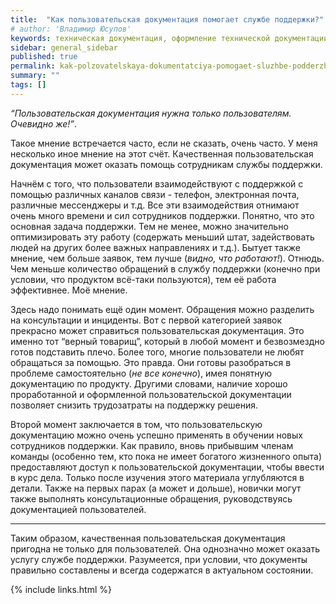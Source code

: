 ```yaml
---
title:  "Как пользовательская документация помогает службе поддержки?"
# author: 'Владимир Юсупов'
keywords: техническая документация, оформление технической документации, пользовательская документация, документация пользователей, документация для службы поддержки, техписатель, технический писатель москва, заметки техписателя
sidebar: general_sidebar
published: true
permalink: kak-polzovatelskaya-dokumentatciya-pomogaet-sluzhbe-podderzhki.html
summary: ""
tags: []
---
```


*“Пользовательская документация нужна только пользователям. Очевидно же!”*. 

Такое мнение встречается часто, если не сказать, очень часто. У меня несколько иное мнение на этот счёт. Качественная пользовательская документация может оказать помощь сотрудникам службы поддержки.

Начнём с того, что пользователи взаимодействуют с поддержкой с помощью различных каналов связи - телефон, электронная почта, различные мессенджеры и т.д. Все эти взаимодействия отнимают очень много времени и сил сотрудников поддержки. Понятно, что это основная задача поддержки. Тем не менее, можно значительно оптимизировать эту работу (содержать меньший штат, задействовать людей на других более важных направлениях и т.д.). Бытует также мнение, чем больше заявок, тем лучше (*видно, что работают!*). Отнюдь. Чем меньше количество обращений в службу поддержки (конечно при условии, что продуктом всё-таки пользуются), тем её работа эффективнее. Моё мнение.

Здесь надо понимать ещё один момент. Обращения можно разделить на консультации и инциденты. Вот с первой категорией заявок прекрасно может справиться пользовательская документация. Это именно тот “верный товарищ”, который в любой момент и безвозмездно готов подставить плечо.  Более того, многие пользователи не любят обращаться за помощью. Это правда. Они готовы разобраться в проблеме самостоятельно (*не все конечно*), имея понятную документацию по продукту. Другими словами, наличие хорошо проработанной и оформленной пользовательской документации позволяет снизить трудозатраты на поддержку решения.

Второй момент заключается в том, что пользовательскую документацию можно очень успешно применять в обучении новых сотрудников поддержки. Как правило, вновь прибывшим членам команды (особенно тем, кто пока не имеет богатого жизненного опыта) предоставляют доступ к пользовательской документации, чтобы ввести в курс дела. Только после изучения этого материала углубляются в детали. Также на первых парах (а может и дольше), новички могут также выполнять консультационные обращения, руководствуясь документацией пользователей.

***

Таким образом, качественная пользовательская документация пригодна не только для пользователей. Она однозначно может оказать услугу службе поддержки. Разумеется, при условии, что документы правильно составлены и всегда содержатся в актуальном состоянии.

{% include links.html %}
